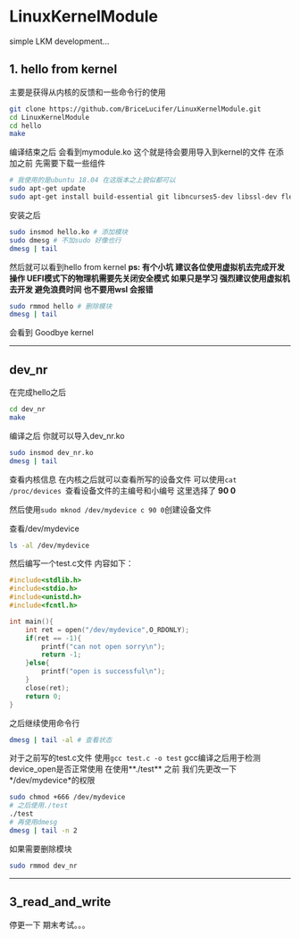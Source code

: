 # LinuxKernelModule
simple LKM development...

## 1. hello from kernel
主要是获得从内核的反馈和一些命令行的使用
```bash
git clone https://github.com/BriceLucifer/LinuxKernelModule.git
cd LinuxKernelModule
cd hello
make
```
编译结束之后
会看到mymodule.ko 这个就是待会要用导入到kernel的文件
在添加之前 先需要下载一些组件
```bash
# 我使用的是ubuntu 18.04 在这版本之上貌似都可以
sudo apt-get update
sudo apt-get install build-essential git libncurses5-dev libssl-dev flex bison gcc-12
```
安装之后
```bash
sudo insmod hello.ko # 添加模块
sudo dmesg # 不加sudo 好像也行
dmesg | tail 
```
然后就可以看到hello from kernel
**ps: 有个小坑 建议各位使用虚拟机去完成开发操作 UEFI模式下的物理机需要先关闭安全模式 如果只是学习 强烈建议使用虚拟机去开发 避免浪费时间 也不要用wsl 会报错**
```bash
sudo rmmod hello # 删除模块
dmesg | tail 
```
会看到 Goodbye kernel

---

## dev_nr
在完成hello之后
```bash
cd dev_nr
make 
```
编译之后
你就可以导入dev_nr.ko
```bash
sudo insmod dev_nr.ko
dmesg | tail
```
查看内核信息 在内核之后就可以查看所写的设备文件
可以使用```cat /proc/devices ```查看设备文件的主编号和小编号 这里选择了 **90 0**

然后使用```sudo mknod /dev/mydevice c 90 0```创建设备文件

查看/dev/mydevice
```bash
ls -al /dev/mydevice
```
然后编写一个test.c文件 内容如下：
```c
#include<stdlib.h>
#include<stdio.h>
#include<unistd.h>
#include<fcntl.h>

int main(){
	int ret = open("/dev/mydevice",O_RDONLY);
	if(ret == -1){
		printf("can not open sorry\n");
		return -1;
	}else{
		printf("open is successful\n");
	}
	close(ret);
	return 0;
}
```
之后继续使用命令行
``` bash
dmesg | tail -al # 查看状态
```
对于之前写的test.c文件 使用```gcc test.c -o test``` gcc编译之后用于检测 device_open是否正常使用
在使用**./test** 之前 我们先更改一下*/dev/mydevice*的权限
```bash
sudo chmod +666 /dev/mydevice
# 之后使用./test
./test
# 再使用dmesg
dmesg | tail -n 2
```
如果需要删除模块
```bash
sudo rmmod dev_nr
```
---

## 3_read_and_write
停更一下 期末考试。。。